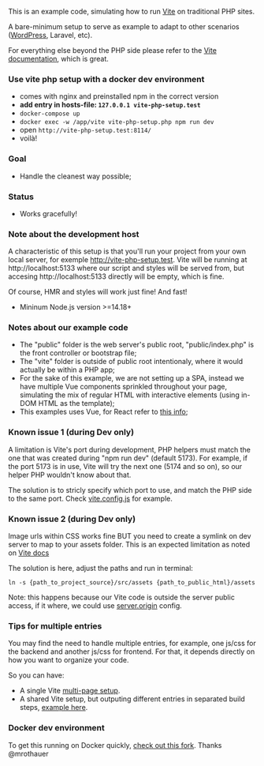 This is an example code, simulating how to run [Vite](https://github.com/vitejs/vite) on traditional PHP sites.

A bare-minimum setup to serve as example to adapt to other scenarios ([WordPress](https://github.com/wp-bond/boilerplate/tree/master/app/themes/boilerplate), Laravel, etc).

For everything else beyond the PHP side please refer to the [Vite documentation](https://vitejs.dev), which is great. 

### Use vite php setup with a docker dev environment
* comes with nginx and preinstalled npm in the correct version
* **add entry in hosts-file: `127.0.0.1 vite-php-setup.test`**
* `docker-compose up`
* `docker exec -w /app/vite vite-php-setup.php npm run dev`
* open `http://vite-php-setup.test:8114/`
* voilà!

### Goal

- Handle the cleanest way possible;

### Status

- Works gracefully!

### Note about the development host

A characteristic of this setup is that you'll run your project from your own local server, for exemple http://vite-php-setup.test. Vite will be running at http://localhost:5133 where our script and styles will be served from, but accesing http://localhost:5133 directly will be empty, which is fine.

Of course, HMR and styles will work just fine! And fast!

- Mininum Node.js version >=14.18+

### Notes about our example code

- The "public" folder is the web server's public root, "public/index.php" is the front controller or bootstrap file;
- The "vite" folder is outside of public root intentionaly, where it would actually be within a PHP app;
- For the sake of this example, we are not setting up a SPA, instead we have multiple Vue components sprinkled throughout your page, simulating the mix of regular HTML with interactive elements (using in-DOM HTML as the template);
- This examples uses Vue, for React refer to [this info](https://github.com/andrefelipe/vite-php-setup/issues/11);

### Known issue 1 (during Dev only)

A limitation is Vite's port during development, PHP helpers must match the one that was created during "npm run dev" (default 5173). For example, if the port 5173 is in use, Vite will try the next one (5174 and so on), so our helper PHP wouldn't know about that.

The solution is to stricly specify which port to use, and match the PHP side to the same port. Check [vite.config.js](https://github.com/andrefelipe/vite-php-setup/blob/master/vite/vite.config.js) for example.

### Known issue 2 (during Dev only)

Image urls within CSS works fine BUT you need to create a symlink on dev server to map to your assets folder. This is an expected limitation as noted on [Vite docs](https://vitejs.dev/guide/backend-integration.html)

The solution is here, adjust the paths and run in terminal:

```
ln -s {path_to_project_source}/src/assets {path_to_public_html}/assets
```
Note: this happens because our Vite code is outside the server public access, if it where, we could use [server.origin](https://vitejs.dev/config/server-options.html#server-origin) config.


### Tips for multiple entries

You may find the need to handle multiple entries, for example, one js/css for the backend and another js/css for frontend. For that, it depends directly on how you want to organize your code.

So you can have:

- A single Vite [multi-page setup](https://vitejs.dev/guide/build.html#multi-page-app).
- A shared Vite setup, but outputing different entries in separated build steps, [example here](https://github.com/wp-bond/boilerplate/blob/master/app/themes/boilerplate/package.json).

### Docker dev environment
To get this running on Docker quickly, [check out this fork](https://github.com/mrothauer/vite-php-setup). Thanks @mrothauer
